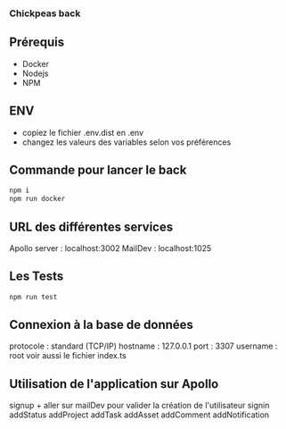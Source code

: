 ### Chickpeas back

## Prérequis
* Docker
* Nodejs
* NPM

## ENV
* copiez le fichier .env.dist en .env
* changez les valeurs des variables selon vos préférences

## Commande pour lancer le back
```bash
npm i
npm run docker
```

## URL des différentes services
Apollo server : localhost:3002
MailDev : localhost:1025

## Les Tests
```bash
npm run test
```

## Connexion à la base de données
protocole : standard (TCP/IP)
hostname : 127.0.0.1 
port : 3307
username : root
voir aussi le fichier index.ts

## Utilisation de l'application sur Apollo
signup + aller sur mailDev pour valider la création de l'utilisateur
signin
addStatus
addProject
addTask
addAsset
addComment
addNotification